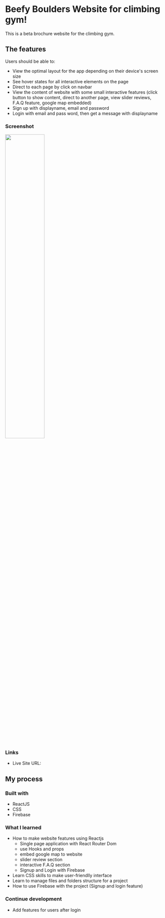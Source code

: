 # Beefy Boulders Website for climbing gym!

This is a beta brochure website for the climbing gym.

## The features

Users should be able to:

- View the optimal layout for the app depending on their device's screen size
- See hover states for all interactive elements on the page
- Direct to each page by click on navbar 
- View the content of website with some small interactive features (click button to show content, direct to another page, view slider reviews, F.A.Q feature, google map embedded)
- Sign up with displayname, email and password
- Login with email and pass word, then get a message with displayname 


### Screenshot
<img src="https://user-images.githubusercontent.com/126160990/222886505-2ad8fcce-53af-4ac5-b37f-93d17b8bd451.png" width="50%">


### Links

- Live Site URL: 

## My process
### Built with

- ReactJS
- CSS
- Firebase

### What I learned

- How to make website features using Reactjs
  + Single page application with React Router Dom
  + use Hooks and props
  + embed google map to website
  + slider review section
  + interactive F.A.Q section
  + Signup and Login with Firebase
- Learn CSS skills to make user-friendlly interface
- Learn to manage files and folders structure for a project
- How to use Firebase with the project (Signup and login feature)

### Continue development

- Add features for users after login
